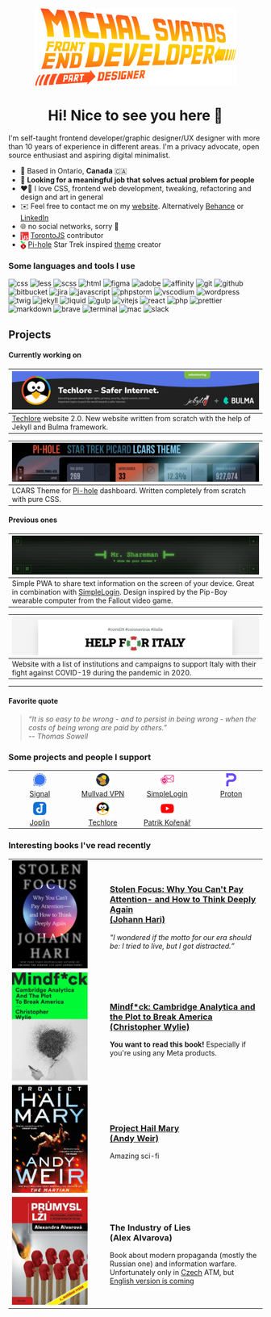 <p align="center">
    <a href="https://svatos.dev" target="_blank" rel="noopener noreferrer">
        <img src="https://raw.githubusercontent.com/MichalSvatos/MichalSvatos/main/images/michalsvatos-dev-designer-bttf.svg" width="400" alt="Michal Svatos | Frontend Developer, designer">
    </a>
</p>

<h1 align="center">Hi! Nice to see you here 👋</h1>

I'm self-taught frontend developer/graphic designer/UX designer with more than 10 years of experience in different areas. I'm a privacy advocate, open source enthusiast and aspiring digital
minimalist.

- 📍 Based in Ontario, **Canada** 🇨🇦
- 🔭 **Looking for a meaningful job that solves actual problem for people**
- ❤️‍🔥 I love CSS, frontend web development, tweaking, refactoring and design and art in general
- ✉️ Feel free to contact me on my [website](https://svatos.dev). Alternatively [Behance](https://www.behance.net/michalsvatos) or [LinkedIn](https://www.linkedin.com/in/michalsvatos/)
- 🌐 no social networks, sorry 🤷
- <img src="./images/ico-torontojs.png" width="16" height="16" align="center"> <a href="https://torontojs.com/">TorontoJS</a> contributor
- <img src="./images/ico-pi-hole.svg" width="11" height="16" align="center"> <a href="https://pi-hole.net/">Pi-hole</a> Star Trek inspired <a href="https://github.com/MichalSvatos/pi-hole-star-trek-picard/">theme</a> creator

### Some languages and tools I use

![css](https://img.shields.io/static/v1?logo=css3&label=&message=CSS&color=272727&logoColor=1572B6&style=for-the-badge) ![less](https://img.shields.io/static/v1?logo=less&label=&message=LESS&color=272727&logoColor=1D365D&style=for-the-badge) ![scss](https://img.shields.io/static/v1?logo=sass&label=&message=SCSS&color=272727&logoColor=CC6699&style=for-the-badge) ![html](https://img.shields.io/static/v1?logo=html5&label=&message=HTML&color=272727&logoColor=E34F26&style=for-the-badge) ![figma](https://img.shields.io/static/v1?logo=figma&label=&message=Figma&color=272727&logoColor=F24E1E&style=for-the-badge) ![adobe](https://img.shields.io/static/v1?logo=adobe&label=&message=Adobe&color=272727&logoColor=FF0000&style=for-the-badge) ![affinity](https://img.shields.io/static/v1?logo=affinity&label=&message=Affinity&color=272727&logoColor=1B72BE&style=for-the-badge) ![git](https://img.shields.io/static/v1?logo=git&label=&message=Git&color=272727&logoColor=F05032&style=for-the-badge) ![github](https://img.shields.io/static/v1?logo=github&label=&message=Github&color=272727&logoColor=fff&style=for-the-badge) ![bitbucket](https://img.shields.io/static/v1?logo=bitbucket&label=&message=Bitbucket&color=272727&logoColor=0052CC&style=for-the-badge) ![jira](https://img.shields.io/static/v1?logo=jira&label=&message=Jira&color=272727&logoColor=0052CC&style=for-the-badge) ![javascript](https://img.shields.io/static/v1?logo=javascript&label=&message=JavaScript&color=272727&logoColor=F7DF1E&style=for-the-badge) ![phpstorm](https://img.shields.io/static/v1?logo=phpstorm&label=&message=PHPStorm&color=272727&logoColor=b345f1&style=for-the-badge) ![vscodium](https://img.shields.io/static/v1?logo=vscodium&label=&message=VSCodium&color=272727&logoColor=2F80ED&style=for-the-badge) ![wordpress](https://img.shields.io/static/v1?logo=wordpress&label=&message=Wordpress&color=272727&logoColor=21759B&style=for-the-badge) ![twig](https://img.shields.io/static/v1?logo=symfony&label=&message=Twig&color=272727&logoColor=bacf2a&style=for-the-badge) ![jekyll](https://img.shields.io/static/v1?logo=jekyll&label=&message=Jekyll&color=272727&logoColor=ffffff&style=for-the-badge) ![liquid](https://img.shields.io/static/v1?logo=shopify&label=&message=Liquid&color=272727&logoColor=7AB55C&style=for-the-badge) ![gulp](https://img.shields.io/static/v1?logo=gulp&label=&message=Gulp&color=272727&logoColor=CF4647&style=for-the-badge) ![vitejs](https://img.shields.io/static/v1?logo=vite&label=&message=Vite&color=272727&logoColor=646CFF&style=for-the-badge) ![react](https://img.shields.io/static/v1?logo=react&label=&message=React&color=272727&logoColor=61DAFB&style=for-the-badge) ![php](https://img.shields.io/static/v1?logo=php&label=&message=PHP&color=272727&logoColor=777BB4&style=for-the-badge) ![prettier](https://img.shields.io/static/v1?logo=prettier&label=&message=Prettier&color=272727&logoColor=F7B93E&style=for-the-badge) ![markdown](https://img.shields.io/static/v1?logo=markdown&label=&message=Markdown&color=272727&logoColor=ffffff&style=for-the-badge) ![brave](https://img.shields.io/static/v1?logo=brave&label=&message=Brave+Browser&color=272727&logoColor=FB542B&style=for-the-badge)  ![terminal](https://img.shields.io/static/v1?logo=gnometerminal&label=&message=Terminal&color=272727&logoColor=ffffff&style=for-the-badge) ![mac](https://img.shields.io/static/v1?logo=apple&label=&message=Mac&color=272727&logoColor=ffffff&style=for-the-badge) ![slack](https://img.shields.io/static/v1?logo=slack&label=&message=Slack&color=272727&logoColor=ffffff&style=for-the-badge)

## Projects

#### Currently working on

| [![Techlore](https://github.com/MichalSvatos/MichalSvatos/raw/main/images/preview-techlore.png)](https://github.com/MichalSvatos/techlore/) |
|---------------------------------------------------------------------------------------------------------------------------------------------|
| [Techlore](https://techlore.tech) website 2.0. New website written from scratch with the help of Jekyll and Bulma framework.                |

| [![Pi-hole Star Trek Picard LCARS Theme](https://github.com/MichalSvatos/pi-hole-star-trek-picard/raw/main/previews/pi-hole-star-trek-picard-lcars.png)](https://github.com/MichalSvatos/pi-hole-star-trek-picard/) |
|---------------------------------------------------------------------------------------------------------------------------------------------------------------------------------------------------------------------|
| LCARS Theme for [Pi-hole](https://github.com/pi-hole/pi-hole) dashboard. Written completely from scratch with pure CSS.                                                                                             |

#### Previous ones

| [![Mr. Shareman](https://github.com/MichalSvatos/MichalSvatos/raw/main/images/preview-header-mrshareman.png)](https://michalsvatos.github.io/mr-shareman/)                                                                     |
|--------------------------------------------------------------------------------------------------------------------------------------------------------------------------------------------------------------------------------|
| Simple PWA to share text information on the screen of your device. Great in combination with [SimpleLogin](#some-projects-and-people-i-support). Design inspired by the Pip-Boy wearable computer from the Fallout video game. |

| [![Help for Italy](https://github.com/MichalSvatos/MichalSvatos/raw/main/images/preview-header-helpforitaly.png)](https://michalsvatos.github.io/helpforitaly/) |
|-----------------------------------------------------------------------------------------------------------------------------------------------------------------|
| Website with a list of institutions and campaigns to support Italy with their fight against COVID-19 during the pandemic in 2020.                               |

***

#### Favorite quote

> _“It is so easy to be wrong - and to persist in being wrong - when the costs of being wrong are paid by others.”_  
> _-- Thomas Sowell_

### Some projects and people I support

<table>
  <tr>
    <td align="center" width="120">
      <a href="https://signal.org/" rel="noopener noreferrer">
        <img src="./images/ico-signal.svg" width="32" height="32" alt="Signal" />
      </a>
      <br><a href="https://signal.org/" rel="noopener noreferrer">Signal</a>
    </td>
    <td align="center" width="120">
      <a href="https://mullvad.net/" rel="noopener noreferrer">
        <img src="./images/ico-mullvad.svg" width="32" height="32" alt="Mullvad VPN" />
      </a>
      <br><a href="https://mullvad.net/" rel="noopener noreferrer">Mullvad VPN</a>
    </td>
    <td align="center" width="120">
      <a href="https://simplelogin.io/" rel="noopener noreferrer">
        <img src="./images/ico-simplelogin.svg" width="32" height="32" alt="SimpleLogin" />
      </a>
      <br><a href="https://simplelogin.io/" rel="noopener noreferrer">SimpleLogin</a>
    </td>
    <td align="center" width="120">
      <a href="https://proton.me/" rel="noopener noreferrer">
        <img src="./images/ico-proton.svg" width="32" height="32" alt="Proton" />
      </a>
      <br><a href="https://proton.me/" rel="noopener noreferrer">Proton</a>
    </td></tr><tr>
    <td align="center" width="120">
      <a href="https://joplinapp.org/" rel="noopener noreferrer">
        <img src="./images/ico-joplin.svg" width="32" height="32" alt="Joplin" />
      </a>
      <br><a href="https://joplinapp.org/" rel="noopener noreferrer">Joplin</a>
    </td>
    <td align="center" width="120">
      <a href="https://www.techlore.tech/" rel="noopener noreferrer">
        <img src="./images/ico-techlore.svg" width="32" height="32" alt="Techlore" />
      </a>
      <br><a href="https://www.techlore.tech/" rel="noopener noreferrer">Techlore</a>
    </td>
    <td align="center" width="120">
      <a href="https://www.youtube.com/PatrikKorenar" rel="noopener noreferrer">
        <img src="./images/ico-youtube.svg" width="32" height="32" alt="Patrik Kořenář" />
      </a>
      <br><a href="https://www.youtube.com/PatrikKorenar" rel="noopener noreferrer">Patrik Kořenář</a>
    </td>
  </tr>
</table>

### Interesting books I've read recently

<table>
  <tr>
    <td width="180">
        <img src="https://github.com/MichalSvatos/MichalSvatos/raw/main/images/book-cover-stolen-focus.jpg" alt="Stolen Focus: Why You Can't Pay Attention- and How to Think Deeply Again (Johann Hari)" width="150">
    </td>
    <td>
        <h3><a href="https://bookwyrm.social/book/322174/s/stolen-focus">Stolen Focus: Why You Can't Pay Attention- and How to Think Deeply Again<br>(Johann Hari)</a></h3><p><i>"I wondered if the motto for our era should be: I tried to live, but I got distracted.”</i></p>
    </td>
  </tr>
  <tr>
    <td width="180">
        <img src="https://github.com/MichalSvatos/MichalSvatos/raw/main/images/book-cover-mindfxck.jpg" alt="Mindf*ck: Cambridge Analytica and the Plot to Break America (Christopher Wylie)" width="150">
    </td>
    <td>
        <h3><a href="https://bookwyrm.social/book/263439/s/mindfck-cambridge-analytica-and-the-plot-to-break-america">Mindf*ck: Cambridge Analytica and the Plot to Break America<br>(Christopher Wylie)</a></h3><p><strong>You want to read this book!</strong> Especially if you're using any Meta products.</p>
    </td>
  </tr>
  <tr>
    <td width="180">
        <img src="https://github.com/MichalSvatos/MichalSvatos/raw/main/images/book-cover-project-hail-mary.jpg" alt="Project Hail Mary (Andy Weir)" width="150">
    </td>
    <td>
        <h3><a href="https://bookwyrm.social/book/215201/s/project-hail-mary">Project Hail Mary<br>(Andy Weir)</a></h3>
        <p>Amazing sci-fi</p>
    </td>
  </tr>
  <tr>
    <td width="180">
        <img src="https://github.com/MichalSvatos/MichalSvatos/raw/main/images/book-cover-industry-of-lies.jpg" alt="Industry of lies, Průmysl lži" width="150">
    </td>
    <td>
        <h3>The Industry of Lies<br>(Alex Alvarova)</h3>
        <p>Book about modern propaganda (mostly the Russian one) and information warfare. Unfortunately only in <a href="https://www.goodreads.com/book/show/36628614-pr-mysl-l-i">Czech</a> ATM, but <a href="https://alvarova.com/books/">English version is coming</a></p>
    </td>
  </tr>
</table>
